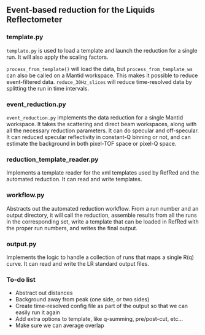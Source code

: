 ## Event-based reduction for the Liquids Reflectometer

### template.py
`template.py` is used to load a template and launch the reduction for a single run.
It will also apply the scaling factors.

`process_from_template()` will load the data, but `process_from_template_ws` can
also be called on a Mantid workspace. This makes it possible to reduce event-filtered data.
`reduce_30Hz_slices` will reduce time-resolved data by splitting the run in time intervals.

### event_reduction.py
`event_reduction.py` implements the data reduction for a single Mantid workspace.
It takes the scattering and direct beam workspaces, along with all the necessary reduction
parameters. It can do specular and off-specular. It can reduced specular reflectivity in
constant-Q binning or not, and can estimate the background in both pixel-TOF space or pixel-Q space.

### reduction_template_reader.py
Implements a template reader for the xml templates used by RefRed and the automated reduction.
It can read and write templates.

### workflow.py
Abstracts out the automated reduction workflow. From a run number and an output directory,
it will call the reduction, assemble results from all the runs in the corresponding set,
write a template that can be loaded in RefRed with the proper run numbers, and writes the
final output.

### output.py
Implements the logic to handle a collection of runs that maps a single R(q) curve.
It can read and write the LR standard output files.

### To-do list
 - Abstract out distances
 - Background away from peak (one side, or two sides)
 - Create time-resolved config file as part of the output so that we can easily run it again
 - Add extra options to template, like q-summing, pre/post-cut, etc...
 - Make sure we can average overlap